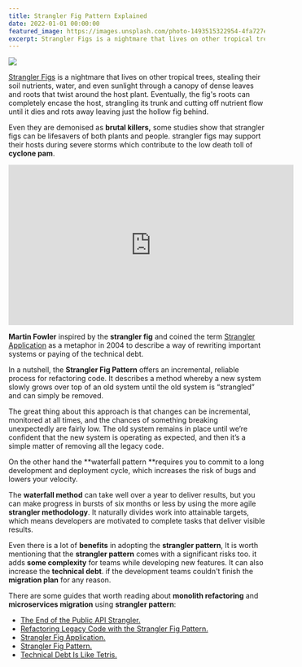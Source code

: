 ```yaml
---
title: Strangler Fig Pattern Explained
date: 2022-01-01 00:00:00
featured_image: https://images.unsplash.com/photo-1493515322954-4fa727e97985
excerpt: Strangler Figs is a nightmare that lives on other tropical trees, stealing their soil nutrients, water, and even sunlight through a canopy of dense leaves and roots that twist around the host plant. Eventually, the fig's roots can completely encase the host, strangling its trunk and cutting off nutrient flow until it dies and rots away leaving just the hollow fig behind.
---
```


![](https://images.unsplash.com/photo-1493515322954-4fa727e97985)

[Strangler Figs](https://en.wikipedia.org/wiki/Strangler_fig) is a nightmare that lives on other tropical trees, stealing their soil nutrients, water, and even sunlight through a canopy of dense leaves and roots that twist around the host plant. Eventually, the fig's roots can completely encase the host, strangling its trunk and cutting off nutrient flow until it dies and rots away leaving just the hollow fig behind.

Even they are demonised as **brutal killers,** some studies show that strangler figs can be lifesavers of both plants and people. strangler figs may support their hosts during severe storms which contribute to the low death toll of **cyclone pam**.

<iframe width="560" height="315" src="https://www.youtube.com/embed/kVpVbS9CJIk?controls=0" title="YouTube video player" frameborder="0" allow="accelerometer; autoplay; clipboard-write; encrypted-media; gyroscope; picture-in-picture" allowfullscreen=""></iframe>

**Martin Fowler** inspired by the **strangler fig** and coined the term [Strangler Application](https://martinfowler.com/bliki/StranglerFigApplication.html) as a metaphor in 2004 to describe a way of rewriting important systems or paying of the technical debt.

In a nutshell, the **Strangler Fig Pattern** offers an incremental, reliable process for refactoring code. It describes a method whereby a new system slowly grows over top of an old system until the old system is “strangled” and can simply be removed.

The great thing about this approach is that changes can be incremental, monitored at all times, and the chances of something breaking unexpectedly are fairly low. The old system remains in place until we’re confident that the new system is operating as expected, and then it’s a simple matter of removing all the legacy code.

On the other hand the **waterfall pattern **requires you to commit to a long development and deployment cycle, which increases the risk of bugs and lowers your velocity.

The **waterfall method** can take well over a year to deliver results, but you can make progress in bursts of six months or less by using the more agile **strangler methodology**. It naturally divides work into attainable targets, which means developers are motivated to complete tasks that deliver visible results.

Even there is a lot of **benefits** in adopting the **strangler pattern**, It is worth mentioning that the **strangler pattern** comes with a significant risks too. it adds **some complexity** for teams while developing new features. It can also increase the **technical debt**. if the development teams couldn't finish the **migration plan** for any reason.

There are some guides that worth reading about **monolith refactoring** and **microservices migration** using **strangler pattern**:

- [The End of the Public API Strangler.](https://developers.soundcloud.com/blog/end-of-the-strangler)
- [Refactoring Legacy Code with the Strangler Fig Pattern.](https://shopify.engineering/refactoring-legacy-code-strangler-fig-pattern)
- [Strangler Fig Application.](https://martinfowler.com/bliki/StranglerFigApplication.html)
- [Strangler Fig Pattern.](https://learn.microsoft.com/en-us/azure/architecture/patterns/strangler-fig)
- [Technical Debt Is Like Tetris.](https://medium.com/s/story/technical-debt-is-like-tetris-168f64d8b700)
